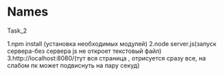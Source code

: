# Names
Task_2

1.npm install (установка необходимых модулей)
2.node server.js(запуск сервера-без сервера js не откроет текстовый файл)
3.http://localhost:8080/(тут вся страница , отрисуется сразу все, на слабом пк может подвиснуть на пару секуд)

